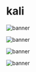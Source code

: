 # kali

![banner](https://raw.githubusercontent.com/mazh2o/mazh2o/main/vault/image_2023-02-19_23-01-43.png)


![banner](https://raw.githubusercontent.com/mazh2o/mazh2o/main/vault/htop.png)



![banner](https://raw.githubusercontent.com/mazh2o/mazh2o/main/vault/cmatrix.png)


![banner](https://raw.githubusercontent.com/mazh2o/mazh2o/main/vault/term.png)
